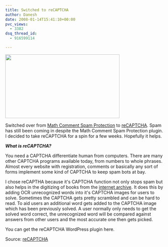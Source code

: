 ```yaml
---
title: Switched to reCAPTCHA
author: Danesh
date: 2008-01-14T15:41:10+00:00
pvc_views:
  - 3382
dsq_thread_id:
  - 916599114

---
```

<img loading="lazy" src="http://farm3.static.flickr.com/2055/2191989334_8441734778_o.png" height="201" width="362" />

Switched over from [Math Comment Spam Protection][1] to [reCAPTCHA][2]. Spam has still been coming in despite the Math Comment Spam Protection plugin. I decided to take reCAPTCHA for a spin for a few weeks. Hopefully it helps.

_**What is reCAPTCHA?**_

You need a CAPTCHA differentiate human from computers. There are many other CAPTCHA programs available today, from numbers to whole phrases. Almost every website with registration, comments or basically any sort of forms implement some kind of CAPTCHA to keep spam bots at bay.

I chose reCAPTHA because it's CAPTCHA function not only stops spam but also helps in the digitizing of books from the [internet archive][3]. It does this by adding OCR unrecognized words into it's CAPTCHA images for users to solve. Sometimes the CAPTCHA gets pretty scrambled and can be hard to read. To aid users an additional word gets added to the CAPTCHA image which has been previously solved. A user normally only needs to get the solved word correct, the unrecognized word will be compared against answers from other users and the most accurate one then gets picked.

You can get the reCAPTCHA WordPress plugin here.

Source: [reCAPTCHA][4]

 [1]: http://sw-guide.de/wordpress/plugins/math-comment-spam-protection/
 [2]: http://recaptcha.net/
 [3]: http://www.archive.org/
 [4]: http://recaptcha.net
